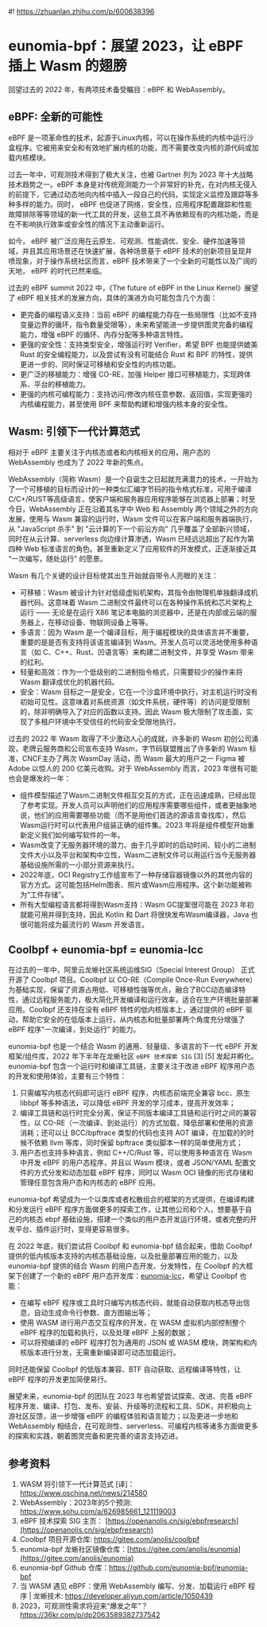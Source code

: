#! https://zhuanlan.zhihu.com/p/600638396
# eunomia-bpf：展望 2023，让 eBPF 插上 Wasm 的翅膀

回望过去的 2022 年，有两项技术备受瞩目：eBPF 和 WebAssembly。

## eBPF: 全新的可能性

eBPF 是一项革命性的技术，起源于Linux内核，可以在操作系统的内核中运行沙盒程序。它被用来安全和有效地扩展内核的功能，而不需要改变内核的源代码或加载内核模块。

过去一年中，可观测技术得到了极大关注，也被 Gartner 列为 2023 年十大战略技术趋势之一。eBPF 本身是对传统观测能力一个非常好的补充，在对内核无侵入的前提下，它通过动态地向内核中插入一段自己的代码，实现定义监控及跟踪等多种多样的能力。同时， eBPF 也促进了网络，安全性，应用程序配置跟踪和性能故障排除等等领域的新一代工具的开发，这些工具不再依赖现有的内核功能，而是在不影响执行效率或安全性的情况下主动重新运行。

如今， eBPF 被广泛应用在云原生、可观测、性能调优、安全、硬件加速等领域，并且其应用场景还在快速扩展，各种场景基于 eBPF 技术的创新项目呈现井喷现象，对于操作系统社区而言，eBPF 技术带来了一个全新的可能性以及广阔的天地， eBPF 的时代已然来临。

过去的 eBPF summit 2022 中，《The future of eBPF in the Linux Kernel》展望了 eBPF 相关技术的发展方向，具体的演进方向可能包含几个方面：

- 更完备的编程语义支持：当前 eBPF 的编程能力存在一些局限性（比如不支持变量边界的循环，指令数量受限等），未来希望能进一步提供图灵完备的编程能力，增强 eBPF 的循环、内存分配等多种语言特性。
- 更强的安全性：支持类型安全，增强运行时 Verifier，希望 BPF 也能提供媲美 Rust 的安全编程能力，以及尝试有没有可能结合 Rust 和 BPF 的特性，提供更进一步的、同时保证可移植和安全性的内核功能。
- 更广泛的移植能力：增强 CO-RE，加强 Helper 接口可移植能力，实现跨体系、平台的移植能力。
- 更强的内核可编程能力：支持访问/修改内核任意参数、返回值，实现更强的内核编程能力，甚至使用 BPF 来帮助构建和增强内核本身的安全性。

## Wasm: 引领下一代计算范式

相对于 eBPF 主要关注于内核态或者和内核相关的应用，用户态的 WebAssembly 也成为了 2022 年新的焦点。

WebAssembly（简称 Wasm）是一个自诞生之日起就充满潜力的技术，一开始为了一个可移植的目标而设计的一种类似汇编字节码的指令格式标准，可用于编译C/C+/RUST等高级语言，使客户端和服务器应用程序能够在浏览器上部署；时至今日，WebAssembly 正在沿着其名字中 Web 和 Assembly 两个领域之外的方向发展，使用与 Wasm 兼容的运行时，Wasm 文件可以在客户端和服务器端执行，从 "JavaScript 杀手" 到 "云计算的下一个前沿方向" 几乎覆盖了全部新兴领域，同时在从云计算、serverless 向边缘计算渗透，Wasm 已经远远超出了起作为第四种 Web 标准语言的角色。甚至重新定义了应用软件的开发模式，正逐渐接近其 “一次编写，随处运行” 的愿景。

Wasm 有几个关键的设计目标使其出生开始就自带令人亮眼的关注：

- 可移植：Wasm 被设计为针对低级虚拟机架构，其指令由物理机单独翻译成机器代码。这意味着 Wasm 二进制文件最终可以在各种操作系统和芯片架构上运行 —— 无论是在运行 X86 笔记本电脑的浏览器中，还是在内部或云端的服务器上，在移动设备、物联网设备上等等。
- 多语言：因为 Wasm 是一个编译目标，用于编程模块的具体语言并不重要，重要的是是否有支持将该语言编译到 Wasm。开发人员可以灵活地使用多种语言（如 C、C++、Rust、凹语言等）来构建二进制文件，并享受 Wasm 带来的红利。
- 轻量和高效：作为一个低级别的二进制指令格式，只需要较少的操作来将 Wasm 翻译成优化的机器代码。
- 安全：Wasm 目标之一是安全，它在一个沙盒环境中执行，对主机运行时没有初始可见性。这意味着对系统资源（如文件系统，硬件等）的访问是受限制的，除非明确导入了对应的函数以支持。因此 Wasm 极大限制了攻击面，实现了多租户环境中不受信任的代码安全受限地执行。

过去的 2022 年 Wasm 取得了不少激动人心的成就，许多新的 Wasm 初创公司涌现，老牌云服务商和公司宣布支持 Wasm，字节码联盟推出了许多新的 Wasm 标准，CNCF主办了两次 WasmDay 活动，而 Wasm 最大的用户之一 Figma 被 Adobe 以惊人的 200 亿美元收购。对于 WebAssembly 而言，2023 年很有可能也会是爆发的一年：

- 组件模型描述了Wasm二进制文件相互交互的方式，正在迅速成熟，已经出现了参考实现。开发人员可以声明他们的应用程序需要哪些组件，或者更抽象地说，他们的应用需要哪些功能（而不是用他们首选的源语言查找库），然后Wasm运行时可以代表用户组装正确的组件集。2023 年将是组件模型开始重新定义我们如何编写软件的一年。
- Wasm改变了无服务器环境的潜力。由于几乎即时的启动时间、较小的二进制文件大小以及平台和架构中立性，Wasm二进制文件可以用运行当今无服务器基础设施所需的一小部分资源来执行。
- 2022年底，OCI Registry工作组宣布了一种存储容器镜像以外的其他内容的官方方式。这可能包括Helm图表、照片或Wasm应用程序。这个新功能被称为“工件存储”。
- 所有大型编程语言都将得到Wasm支持：Wasm GC提案很可能在 2023 年初就能可用并得到支持，因此 Kotlin 和 Dart 将很快发布Wasm编译器，Java 也很可能将成为最流行的 Wasm 开发语言。

## Coolbpf + eunomia-bpf = eunomia-lcc

在过去的一年中，阿里云龙蜥社区系统运维SIG（Special Interest Group） 正式开源了 Coolbpf 项目。Coolbpf 以 CO-RE（Compile Once-Run Everywhere）为基础实现，保留了资源占用低、可移植性强等优点，融合了BCC动态编译特性，通过远程服务能力，极大简化开发编译和运行效率，适合在生产环境批量部署应用。Coolbpf 还支持在没有 eBPF 特性的低内核版本上，通过提供的 eBPF 驱动，帮助它安全的在低版本上运行，从内核态和批量部署两个角度充分增强了 eBPF 程序"一次编译，到处运行” 的能力。

eunomia-bpf 也是一个结合 Wasm 的通用、轻量级、多语言的下一代 eBPF 开发框架/组件库，2022 年下半年在龙蜥社区 `eBPF 技术探索 SIG` [3] [5] 发起并孵化。eunomia-bpf 包含一个运行时和编译工具链，主要关注于改进 eBPF 程序用户态的开发和使用体验，主要有三个特性：

1. 只需编写内核态代码即可运行 eBPF 程序，内核态前端完全兼容 bcc、原生 libbpf 等多种语法，可以降低 eBPF 开发的学习成本，提高开发效率；
2. 编译工具链和运行时完全分离，保证不同版本编译工具链和运行时之间的兼容性，以 CO-RE（一次编译、到处运行）的方式加载，降低部署和使用的资源消耗；还可以让 BCC/bpftrace 类型的代码也支持 AOT 编译，在加载的的时候不依赖 llvm 等库，同时保留 bpftrace 类似脚本一样的简单使用方式；
3. 用户态也支持多种语言，例如 C++/C/Rust 等，可以使用多种语言在 Wasm 中开发 eBPF 的用户态程序，并且以 Wasm 模块，或者 JSON/YAML 配置文件的方式分发和动态加载 eBPF 程序，同时以 Wasm OCI 镜像的形式存储和管理任意包含用户态和内核态的 eBPF 应用。

eunomia-bpf 希望成为一个以类库或者松散组合的框架的方式提供，在编译构建和分发运行 eBPF 程序方面做更多的探索工作，让其他公司和个人，想要基于自己的内核态 ebpf 基础设施，搭建一个类似的用户态开发运行环境，或者完整的开发平台、插件运行时，变得更容易很多。

在 2022 年底，我们尝试将 Coolbpf 和 eunomia-bpf 结合起来，借助 Coolbpf 提供的低内核版本支持的内核态基础设施，以及批量部署应用的能力，以及 eunomia-bpf 提供的结合 Wasm 的用户态开发、分发特性，在 Coolbpf 的大框架下创建了一个新的 eBPF 用户态开发库：[eunomia-lcc](https://gitee.com/anolis/coolbpf/pulls/17)，希望让 Coolbpf 也能：

- 在编写 eBPF 程序或工具时只编写内核态代码，就能自动获取内核态导出信息，自动生成命令行参数、直方图输出等；
- 使用 WASM 进行用户态交互程序的开发，在 WASM 虚拟机内部控制整个 eBPF 程序的加载和执行，以及处理 eBPF 上报的数据；
- 可以将预编译的 eBPF 程序打包为通用的 JSON 或 WASM 模块，跨架构和内核版本进行分发，无需重新编译即可动态加载运行。

同时还能保留 Coolbpf 的低版本兼容、BTF 自动获取、远程编译等特性，让 eBPF 程序的开发更加简便易行。

展望未来，eunomia-bpf 的团队在 2023 年也希望尝试探索、改进、完善 eBPF 程序开发、编译、打包、发布、安装、升级等的流程和工具、SDK，并积极向上游社区反馈，进一步增强 eBPF 的编程体验和语言能力；以及更进一步地和 WebAssembly 相结合，在可观测性、serverless、可编程内核等诸多方面做更多的探索和实践，朝着图灵完备和更完善的语言支持迈进。

## 参考资料

1. WASM 将引领下一代计算范式 [译]：<https://www.oschina.net/news/214580>
2. WebAssembly：2023年的5个预测: <https://www.sohu.com/a/626985661_121119003>
3. eBPF 技术探索 SIG 主页： [https://openanolis.cn/sig/ebpfresearch](https://openanolis.cn/sig/ebpfresearch)
4. Coolbpf 项目开源仓库: <https://gitee.com/anolis/coolbpf>
5. eunomia-bpf 龙蜥社区镜像仓库：[https://gitee.com/anolis/eunomia](https://gitee.com/anolis/eunomia)
6. eunomia-bpf Github 仓库：<https://github.com/eunomia-bpf/eunomia-bpf>
7. 当 WASM 遇见 eBPF：使用 WebAssembly 编写、分发、加载运行 eBPF 程序 | 龙蜥技术: <https://developer.aliyun.com/article/1050439>
8. 2023，可观测性需求将迎来“爆发之年”？<https://36kr.com/p/dp2063589382737542>
